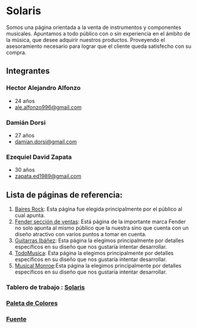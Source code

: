  # Solaris
 Somos una página orientada a la venta de instrumentos y componentes musicales. Apuntamos a todo público con o sin experiencia en el ámbito de la música, que desee adquirir nuestros productos. Proveyendo el asesoramiento necesario para lograr que el cliente queda satisfecho con su compra.

## Integrantes
### Hector Alejandro Alfonzo
- 24 años 
- [ale.alfonzo996@gmail.com](ale.alfonzo996@gmail.com)

### Damián Dorsi
- 27 años
- [damian.dorsi@gmail.com](damian.dorsi@gmail.com)

### Ezequiel David Zapata
- 30 años
- [zapata.ed1989@gmail.com](zapata.ed1989@gmail.com)

## Lista de páginas de referencia:
1. [Baires Rock](https://www.baires.rocks/): Esta página fue elegida principalmente por el público al cual apunta.
2. [Fender sección de ventas](https://shop.fender.com/es/intl/start): Está página de la importante marca Fender no solo apunta al mismo público que la nuestra sino que cuenta con un diseño atractivo con varios puntos a tomar en cuenta.
3. [Guitarras Ibáñez](https://www.ibanez.com/na/): Esta página la elegimos principalmente por detalles específicos en su diseño que nos gustaría intentar desarrollar.
4. [TodoMusica](http://www.todomusica.com.ar/): Esta página la elegimos principalmente por detalles específicos en su diseño que nos gustaría intentar desarrollar.
5. [Musical Monroe](https://musicalmonroe.com.ar/):Esta página la elegimos principalmente por detalles específicos en su diseño que nos gustaría intentar desarrollar.

### Tablero de trabajo : [Solaris](https://trello.com/b/SXcWU9gX/solaris)

### [Paleta de Colores](https://colorhunt.co/palette/196113)
### [Fuente](https://fonts.google.com/specimen/Roboto)